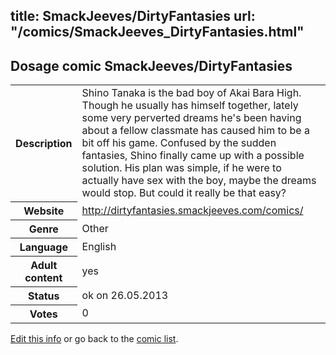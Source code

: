 title: SmackJeeves/DirtyFantasies
url: "/comics/SmackJeeves_DirtyFantasies.html"
---
Dosage comic SmackJeeves/DirtyFantasies
-----------------------------------------

<p id="msg"></p>
<script type="text/javascript">
if (window.location.search === '?edit_info_mail=sent_ok') {
  var elem = document.getElementById("msg");
  elem.innerHTML = 'Edited information sucessfully sent for review, which is usually done daily. Thanks!';
  elem.className = 'ok';
}
</script>
<table class="comicinfo">
<tr>
<th>Description</th><td>Shino Tanaka is the bad boy of Akai Bara High. Though he usually has himself together, lately some very perverted dreams he's been having about a fellow classmate has caused him to be a bit off his game. Confused by the sudden fantasies, Shino finally came up with a possible solution. His plan was simple, if he were to actually have sex with the boy, maybe the dreams would stop. But could it really be that easy?</td>
</tr>
<tr>
<th>Website</th><td><a href="http://dirtyfantasies.smackjeeves.com/comics/">http://dirtyfantasies.smackjeeves.com/comics/</a></td>
</tr>
<tr>
<th>Genre</th><td>Other</td>
</tr>
<tr>
<th>Language</th><td>English</td>
</tr>
<tr>
<th>Adult content</th><td>yes</td>
</tr>
<tr>
<th>Status</th><td>ok on 26.05.2013</td>
</tr>
<tr>
<th>Votes</th><td>0</td>
</tr>
</table>

[Edit this info](SmackJeeves_DirtyFantasies_edit.html) or go back to the [comic list](../comic-index.html).
